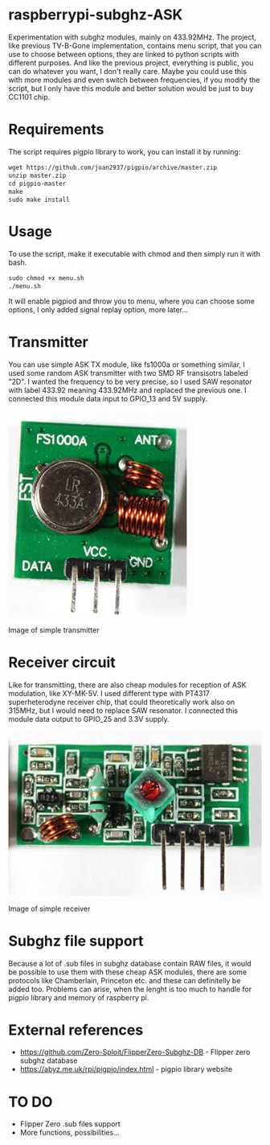 # raspberrypi-subghz-ASK
Experimentation with subghz modules, mainly on 433.92MHz. The project, like previous TV-B-Gone implementation, contains menu script, that you can use to choose between options, they are linked to python scripts with different purposes. And like the previous project, everything is public, you can do whatever you want, I don't really care. Maybe you could use this with more modules and even switch between frequencies, if you modify the script, but I only have this module and better solution would be just to buy CC1101 chip.
# Requirements
The script requires pigpio library to work, you can install it by running:
```
wget https://github.com/joan2937/pigpio/archive/master.zip
unzip master.zip
cd pigpio-master
make
sudo make install
```
# Usage
To use the script, make it executable with chmod and then simply run it with bash.
```
sudo chmod +x menu.sh
./menu.sh
```
It will enable pigpiod and throw you to menu, where you can choose some options, I only added signal replay option, more later...
# Transmitter
You can use simple ASK TX module, like fs1000a or something similar, I used some random ASK transmitter with two SMD RF transisotrs labeled "2D". I wanted the frequency to be very precise, so I used SAW resonator with label 433.92 meaning 433.92MHz and replaced the previous one. I connected this module data input to GPIO_13 and 5V supply.

![TX](images/TX.png)

Image of simple transmitter
# Receiver circuit
Like for transmitting, there are also cheap modules for reception of ASK modulation, like XY-MK-5V. I used different type with PT4317 superheterodyne receiver chip, that could theoretically work also on 315MHz, but I would need to replace SAW resonator. I connected this module data output to GPIO_25 and 3.3V supply.

![RX](images/RX.png)

Image of simple receiver
# Subghz file support
Because a lot of .sub files in subghz database contain RAW files, it would be possible to use them with these cheap ASK modules, there are some protocols like Chamberlain, Princeton etc. and these can definitelly be added too. Problems can arise, when the lenght is too much to handle for pigpio library and memory of raspberry pi.
# External references
- https://github.com/Zero-Sploit/FlipperZero-Subghz-DB - Flipper zero subghz database
- https://abyz.me.uk/rpi/pigpio/index.html - pigpio library website
# TO DO
- Flipper Zero .sub files support
- More functions, possibilities...
